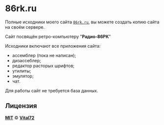 # 86rk.ru

Полные исходники моего сайта [`86rk.ru`](https://86rk.ru/), вы можете создать копию сайта на своём сервере.

Сайт посвящён ретро-компьютеру "**Радио-86РК**"

Исходники включают все приложения сайта:
* ассемблер (пока не написан);
* дизассеблер;
* редактор расторых шрифтов;
* утилиты;
* эмулятор;
* чат.

Для работы сайт не требуется база данных.

## Лицензия

[**MIT**](https://github.com/radio-86rk/86rk.ru/blob/main/LICENSE) © [**Vital72**](https://86rk.ru/)
